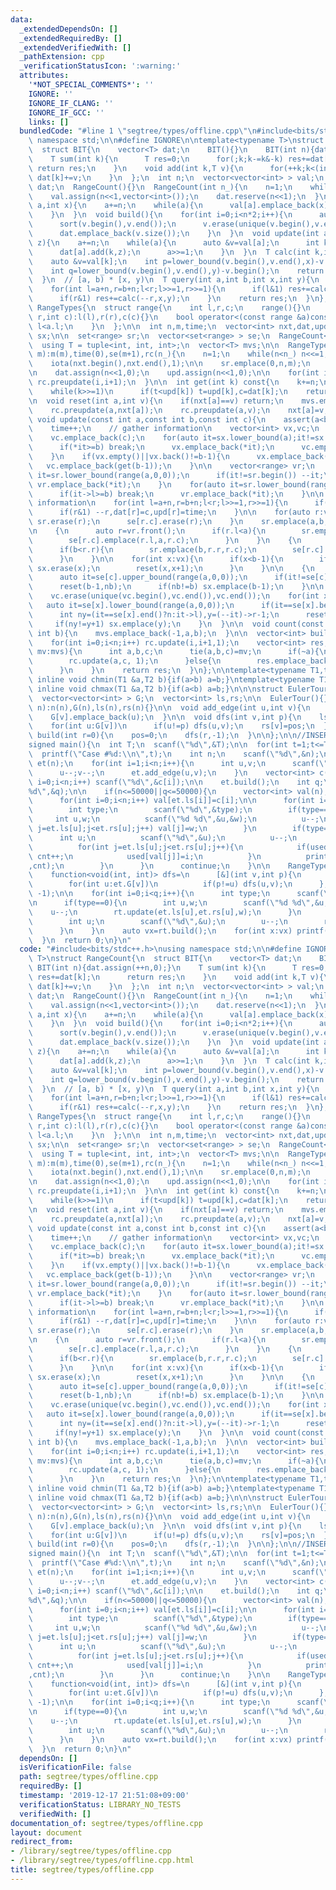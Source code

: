 ```yaml
---
data:
  _extendedDependsOn: []
  _extendedRequiredBy: []
  _extendedVerifiedWith: []
  _pathExtension: cpp
  _verificationStatusIcon: ':warning:'
  attributes:
    '*NOT_SPECIAL_COMMENTS*': ''
    IGNORE: ''
    IGNORE_IF_CLANG: ''
    IGNORE_IF_GCC: ''
    links: []
  bundledCode: "#line 1 \"segtree/types/offline.cpp\"\n#include<bits/stdc++.h>\nusing\
    \ namespace std;\n\n#define IGNORE\n\ntemplate<typename T>\nstruct RangeCount{\n\
    \  struct BIT{\n    vector<T> dat;\n    BIT(){}\n    BIT(int n){dat.assign(++n,0);}\n\
    \    T sum(int k){\n      T res=0;\n      for(;k;k-=k&-k) res+=dat[k];\n     \
    \ return res;\n    }\n    void add(int k,T v){\n      for(++k;k<(int)dat.size();k+=k&-k)\
    \ dat[k]+=v;\n    }\n  };\n  int n;\n  vector<vector<int> > val;\n  vector<BIT>\
    \ dat;\n  RangeCount(){}\n  RangeCount(int n_){\n    n=1;\n    while(n<n_) n<<=1;\n\
    \    val.assign(n<<1,vector<int>());\n    dat.reserve(n<<1);\n  }\n  void preupdate(int\
    \ a,int x){\n    a+=n;\n    while(a){\n      val[a].emplace_back(x);\n      a>>=1;\n\
    \    }\n  }\n  void build(){\n    for(int i=0;i<n*2;i++){\n      auto &v=val[i];\n\
    \      sort(v.begin(),v.end());\n      v.erase(unique(v.begin(),v.end()),v.end());\n\
    \      dat.emplace_back(v.size());\n    }\n  }\n  void update(int a,int x,int\
    \ z){\n    a+=n;\n    while(a){\n      auto &v=val[a];\n      int k=lower_bound(v.begin(),v.end(),x)-v.begin();\n\
    \      dat[a].add(k,z);\n      a>>=1;\n    }\n  }\n  T calc(int k,int x,int y){\n\
    \    auto &v=val[k];\n    int p=lower_bound(v.begin(),v.end(),x)-v.begin();\n\
    \    int q=lower_bound(v.begin(),v.end(),y)-v.begin();\n    return dat[k].sum(q)-dat[k].sum(p);\n\
    \  }\n  // [a, b) * [x, y)\n  T query(int a,int b,int x,int y){\n    T res=0;\n\
    \    for(int l=a+n,r=b+n;l<r;l>>=1,r>>=1){\n      if(l&1) res+=calc(l++,x,y);\n\
    \      if(r&1) res+=calc(--r,x,y);\n    }\n    return res;\n  }\n};\n\nstruct\
    \ RangeTypes{\n  struct range{\n    int l,r,c;\n    range(){}\n    range(int l,int\
    \ r,int c):l(l),r(r),c(c){}\n    bool operator<(const range &a)const{\n      return\
    \ l<a.l;\n    }\n  };\n\n  int n,m,time;\n  vector<int> nxt,dat,upd;\n  set<int>\
    \ sx;\n\n  set<range> sr;\n  vector<set<range> > se;\n  RangeCount<int> rc;\n\
    \  using T = tuple<int, int, int>;\n  vector<T> mvs;\n\n  RangeTypes(int n_,int\
    \ m):m(m),time(0),se(m+1),rc(n_){\n    n=1;\n    while(n<n_) n<<=1;\n\n    nxt.assign(n,0);\n\
    \    iota(nxt.begin(),nxt.end(),1);\n\n    sr.emplace(0,n,m);\n    se[m].emplace(0,n,m);\n\
    \n    dat.assign(n<<1,0);\n    upd.assign(n<<1,0);\n\n    for(int i=0;i<n;i++)\
    \ rc.preupdate(i,i+1);\n  }\n\n  int get(int k) const{\n    k+=n;\n    int t=upd[k],c=dat[k];\n\
    \    while(k>>=1)\n      if(t<upd[k]) t=upd[k],c=dat[k];\n    return c;\n  }\n\
    \n  void reset(int a,int v){\n    if(nxt[a]==v) return;\n    mvs.emplace_back(a,nxt[a],v);\n\
    \    rc.preupdate(a,nxt[a]);\n    rc.preupdate(a,v);\n    nxt[a]=v;\n  }\n\n \
    \ void update(const int a,const int b,const int c){\n    assert(a<b);\n    assert(c<m);\n\
    \    time++;\n    // gather information\n    vector<int> vx,vc;\n    if(a) vc.emplace_back(get(a-1));\n\
    \    vc.emplace_back(c);\n    for(auto it=sx.lower_bound(a);it!=sx.end();++it){\n\
    \      if(*it>=b) break;\n      vx.emplace_back(*it);\n      vc.emplace_back(get(*it));\n\
    \    }\n    if(vx.empty()||vx.back()!=b-1){\n      vx.emplace_back(b-1);\n   \
    \   vc.emplace_back(get(b-1));\n    }\n\n    vector<range> vr;\n    {\n      auto\
    \ it=sr.lower_bound(range(a,0,0));\n      if(it!=sr.begin()) --it;\n      if(it->l<a&&a<it->r)\
    \ vr.emplace_back(*it);\n    }\n    for(auto it=sr.lower_bound(range(a,0,0));it!=sr.end();++it){\n\
    \      if(it->l>=b) break;\n      vr.emplace_back(*it);\n    }\n\n    // update\
    \ information\n    for(int l=a+n,r=b+n;l<r;l>>=1,r>>=1){\n      if(l&1) dat[l]=c,upd[l]=time,l++;\n\
    \      if(r&1) --r,dat[r]=c,upd[r]=time;\n    }\n\n    for(auto r:vr){\n     \
    \ sr.erase(r);\n      se[r.c].erase(r);\n    }\n    sr.emplace(a,b,c);\n    se[c].emplace(a,b,c);\n\
    \n    {\n      auto r=vr.front();\n      if(r.l<a){\n        sr.emplace(r.l,a,r.c);\n\
    \        se[r.c].emplace(r.l,a,r.c);\n      }\n    }\n    {\n      auto r=vr.back();\n\
    \      if(b<r.r){\n        sr.emplace(b,r.r,r.c);\n        se[r.c].emplace(b,r.r,r.c);\n\
    \      }\n    }\n\n    for(int x:vx){\n      if(x<b-1){\n        if(sx.count(x))\
    \ sx.erase(x);\n        reset(x,x+1);\n      }\n    }\n\n    {\n      int nb=n;\n\
    \      auto it=se[c].upper_bound(range(a,0,0));\n      if(it!=se[c].end()) nb=it->l;\n\
    \      reset(b-1,nb);\n      if(nb!=b) sx.emplace(b-1);\n    }\n\n    sort(vc.begin(),vc.end());\n\
    \    vc.erase(unique(vc.begin(),vc.end()),vc.end());\n    for(int x:vc){\n   \
    \   auto it=se[x].lower_bound(range(a,0,0));\n      if(it==se[x].begin()) continue;\n\
    \      int ny=(it==se[x].end()?n:it->l),y=(--it)->r-1;\n      reset(y,ny);\n \
    \     if(ny!=y+1) sx.emplace(y);\n    }\n  }\n\n  void count(const int a,const\
    \ int b){\n    mvs.emplace_back(-1,a,b);\n  }\n\n  vector<int> build(){\n    rc.build();\n\
    \    for(int i=0;i<n;i++) rc.update(i,i+1,1);\n    vector<int> res;\n    for(auto\
    \ mv:mvs){\n      int a,b,c;\n      tie(a,b,c)=mv;\n      if(~a){\n        rc.update(a,b,-1);\n\
    \        rc.update(a,c, 1);\n      }else{\n        res.emplace_back(rc.query(b,c,c,n<<1));\n\
    \      }\n    }\n    return res;\n  }\n};\n\ntemplate<typename T1,typename T2>\
    \ inline void chmin(T1 &a,T2 b){if(a>b) a=b;}\ntemplate<typename T1,typename T2>\
    \ inline void chmax(T1 &a,T2 b){if(a<b) a=b;}\n\n\nstruct EulerTour{\n  int n,pos;\n\
    \  vector<vector<int> > G;\n  vector<int> ls,rs;\n\n  EulerTour(){}\n  EulerTour(int\
    \ n):n(n),G(n),ls(n),rs(n){}\n\n  void add_edge(int u,int v){\n    G[u].emplace_back(v);\n\
    \    G[v].emplace_back(u);\n  }\n\n  void dfs(int v,int p){\n    ls[v]=pos++;\n\
    \    for(int u:G[v])\n      if(u!=p) dfs(u,v);\n    rs[v]=pos;\n  }\n\n  void\
    \ build(int r=0){\n    pos=0;\n    dfs(r,-1);\n  }\n\n};\n\n//INSERT ABOVE HERE\n\
    signed main(){\n  int T;\n  scanf(\"%d\",&T);\n\n  for(int t=1;t<=T;t++){\n  \
    \  printf(\"Case #%d:\\n\",t);\n    int n;\n    scanf(\"%d\",&n);\n    EulerTour\
    \ et(n);\n    for(int i=1;i<n;i++){\n      int u,v;\n      scanf(\"%d %d\",&u,&v);\n\
    \      u--;v--;\n      et.add_edge(u,v);\n    }\n    vector<int> c(n);\n    for(int\
    \ i=0;i<n;i++) scanf(\"%d\",&c[i]);\n\n    et.build();\n    int q;\n    scanf(\"\
    %d\",&q);\n\n    if(n<=50000||q<=50000){\n      vector<int> val(n),used(n+1,-1);\n\
    \      for(int i=0;i<n;i++) val[et.ls[i]]=c[i];\n\n      for(int i=0;i<q;i++){\n\
    \        int type;\n        scanf(\"%d\",&type);\n        if(type==0){\n     \
    \     int u,w;\n          scanf(\"%d %d\",&u,&w);\n          u--;\n          for(int\
    \ j=et.ls[u];j<et.rs[u];j++) val[j]=w;\n        }\n        if(type==1){\n    \
    \      int u;\n          scanf(\"%d\",&u);\n          u--;\n          int cnt=0;\n\
    \          for(int j=et.ls[u];j<et.rs[u];j++){\n            if(used[val[j]]!=i)\
    \ cnt++;\n            used[val[j]]=i;\n          }\n          printf(\"%d\\n\"\
    ,cnt);\n        }\n      }\n      continue;\n    }\n\n    RangeTypes rt(n,n+10);\n\
    \    function<void(int, int)> dfs=\n      [&](int v,int p){\n        rt.update(et.ls[v],et.rs[v],c[v]);\n\
    \        for(int u:et.G[v])\n          if(p!=u) dfs(u,v);\n      };\n    dfs(0,\
    \ -1);\n\n    for(int i=0;i<q;i++){\n      int type;\n      scanf(\"%d\",&type);\n\
    \n      if(type==0){\n        int u,w;\n        scanf(\"%d %d\",&u,&w);\n    \
    \    u--;\n        rt.update(et.ls[u],et.rs[u],w);\n      }\n      if(type==1){\n\
    \        int u;\n        scanf(\"%d\",&u);\n        u--;\n        rt.count(et.ls[u],et.rs[u]);\n\
    \      }\n    }\n    auto vx=rt.build();\n    for(int x:vx) printf(\"%d\\n\",x);\n\
    \  }\n  return 0;\n}\n"
  code: "#include<bits/stdc++.h>\nusing namespace std;\n\n#define IGNORE\n\ntemplate<typename\
    \ T>\nstruct RangeCount{\n  struct BIT{\n    vector<T> dat;\n    BIT(){}\n   \
    \ BIT(int n){dat.assign(++n,0);}\n    T sum(int k){\n      T res=0;\n      for(;k;k-=k&-k)\
    \ res+=dat[k];\n      return res;\n    }\n    void add(int k,T v){\n      for(++k;k<(int)dat.size();k+=k&-k)\
    \ dat[k]+=v;\n    }\n  };\n  int n;\n  vector<vector<int> > val;\n  vector<BIT>\
    \ dat;\n  RangeCount(){}\n  RangeCount(int n_){\n    n=1;\n    while(n<n_) n<<=1;\n\
    \    val.assign(n<<1,vector<int>());\n    dat.reserve(n<<1);\n  }\n  void preupdate(int\
    \ a,int x){\n    a+=n;\n    while(a){\n      val[a].emplace_back(x);\n      a>>=1;\n\
    \    }\n  }\n  void build(){\n    for(int i=0;i<n*2;i++){\n      auto &v=val[i];\n\
    \      sort(v.begin(),v.end());\n      v.erase(unique(v.begin(),v.end()),v.end());\n\
    \      dat.emplace_back(v.size());\n    }\n  }\n  void update(int a,int x,int\
    \ z){\n    a+=n;\n    while(a){\n      auto &v=val[a];\n      int k=lower_bound(v.begin(),v.end(),x)-v.begin();\n\
    \      dat[a].add(k,z);\n      a>>=1;\n    }\n  }\n  T calc(int k,int x,int y){\n\
    \    auto &v=val[k];\n    int p=lower_bound(v.begin(),v.end(),x)-v.begin();\n\
    \    int q=lower_bound(v.begin(),v.end(),y)-v.begin();\n    return dat[k].sum(q)-dat[k].sum(p);\n\
    \  }\n  // [a, b) * [x, y)\n  T query(int a,int b,int x,int y){\n    T res=0;\n\
    \    for(int l=a+n,r=b+n;l<r;l>>=1,r>>=1){\n      if(l&1) res+=calc(l++,x,y);\n\
    \      if(r&1) res+=calc(--r,x,y);\n    }\n    return res;\n  }\n};\n\nstruct\
    \ RangeTypes{\n  struct range{\n    int l,r,c;\n    range(){}\n    range(int l,int\
    \ r,int c):l(l),r(r),c(c){}\n    bool operator<(const range &a)const{\n      return\
    \ l<a.l;\n    }\n  };\n\n  int n,m,time;\n  vector<int> nxt,dat,upd;\n  set<int>\
    \ sx;\n\n  set<range> sr;\n  vector<set<range> > se;\n  RangeCount<int> rc;\n\
    \  using T = tuple<int, int, int>;\n  vector<T> mvs;\n\n  RangeTypes(int n_,int\
    \ m):m(m),time(0),se(m+1),rc(n_){\n    n=1;\n    while(n<n_) n<<=1;\n\n    nxt.assign(n,0);\n\
    \    iota(nxt.begin(),nxt.end(),1);\n\n    sr.emplace(0,n,m);\n    se[m].emplace(0,n,m);\n\
    \n    dat.assign(n<<1,0);\n    upd.assign(n<<1,0);\n\n    for(int i=0;i<n;i++)\
    \ rc.preupdate(i,i+1);\n  }\n\n  int get(int k) const{\n    k+=n;\n    int t=upd[k],c=dat[k];\n\
    \    while(k>>=1)\n      if(t<upd[k]) t=upd[k],c=dat[k];\n    return c;\n  }\n\
    \n  void reset(int a,int v){\n    if(nxt[a]==v) return;\n    mvs.emplace_back(a,nxt[a],v);\n\
    \    rc.preupdate(a,nxt[a]);\n    rc.preupdate(a,v);\n    nxt[a]=v;\n  }\n\n \
    \ void update(const int a,const int b,const int c){\n    assert(a<b);\n    assert(c<m);\n\
    \    time++;\n    // gather information\n    vector<int> vx,vc;\n    if(a) vc.emplace_back(get(a-1));\n\
    \    vc.emplace_back(c);\n    for(auto it=sx.lower_bound(a);it!=sx.end();++it){\n\
    \      if(*it>=b) break;\n      vx.emplace_back(*it);\n      vc.emplace_back(get(*it));\n\
    \    }\n    if(vx.empty()||vx.back()!=b-1){\n      vx.emplace_back(b-1);\n   \
    \   vc.emplace_back(get(b-1));\n    }\n\n    vector<range> vr;\n    {\n      auto\
    \ it=sr.lower_bound(range(a,0,0));\n      if(it!=sr.begin()) --it;\n      if(it->l<a&&a<it->r)\
    \ vr.emplace_back(*it);\n    }\n    for(auto it=sr.lower_bound(range(a,0,0));it!=sr.end();++it){\n\
    \      if(it->l>=b) break;\n      vr.emplace_back(*it);\n    }\n\n    // update\
    \ information\n    for(int l=a+n,r=b+n;l<r;l>>=1,r>>=1){\n      if(l&1) dat[l]=c,upd[l]=time,l++;\n\
    \      if(r&1) --r,dat[r]=c,upd[r]=time;\n    }\n\n    for(auto r:vr){\n     \
    \ sr.erase(r);\n      se[r.c].erase(r);\n    }\n    sr.emplace(a,b,c);\n    se[c].emplace(a,b,c);\n\
    \n    {\n      auto r=vr.front();\n      if(r.l<a){\n        sr.emplace(r.l,a,r.c);\n\
    \        se[r.c].emplace(r.l,a,r.c);\n      }\n    }\n    {\n      auto r=vr.back();\n\
    \      if(b<r.r){\n        sr.emplace(b,r.r,r.c);\n        se[r.c].emplace(b,r.r,r.c);\n\
    \      }\n    }\n\n    for(int x:vx){\n      if(x<b-1){\n        if(sx.count(x))\
    \ sx.erase(x);\n        reset(x,x+1);\n      }\n    }\n\n    {\n      int nb=n;\n\
    \      auto it=se[c].upper_bound(range(a,0,0));\n      if(it!=se[c].end()) nb=it->l;\n\
    \      reset(b-1,nb);\n      if(nb!=b) sx.emplace(b-1);\n    }\n\n    sort(vc.begin(),vc.end());\n\
    \    vc.erase(unique(vc.begin(),vc.end()),vc.end());\n    for(int x:vc){\n   \
    \   auto it=se[x].lower_bound(range(a,0,0));\n      if(it==se[x].begin()) continue;\n\
    \      int ny=(it==se[x].end()?n:it->l),y=(--it)->r-1;\n      reset(y,ny);\n \
    \     if(ny!=y+1) sx.emplace(y);\n    }\n  }\n\n  void count(const int a,const\
    \ int b){\n    mvs.emplace_back(-1,a,b);\n  }\n\n  vector<int> build(){\n    rc.build();\n\
    \    for(int i=0;i<n;i++) rc.update(i,i+1,1);\n    vector<int> res;\n    for(auto\
    \ mv:mvs){\n      int a,b,c;\n      tie(a,b,c)=mv;\n      if(~a){\n        rc.update(a,b,-1);\n\
    \        rc.update(a,c, 1);\n      }else{\n        res.emplace_back(rc.query(b,c,c,n<<1));\n\
    \      }\n    }\n    return res;\n  }\n};\n\ntemplate<typename T1,typename T2>\
    \ inline void chmin(T1 &a,T2 b){if(a>b) a=b;}\ntemplate<typename T1,typename T2>\
    \ inline void chmax(T1 &a,T2 b){if(a<b) a=b;}\n\n\nstruct EulerTour{\n  int n,pos;\n\
    \  vector<vector<int> > G;\n  vector<int> ls,rs;\n\n  EulerTour(){}\n  EulerTour(int\
    \ n):n(n),G(n),ls(n),rs(n){}\n\n  void add_edge(int u,int v){\n    G[u].emplace_back(v);\n\
    \    G[v].emplace_back(u);\n  }\n\n  void dfs(int v,int p){\n    ls[v]=pos++;\n\
    \    for(int u:G[v])\n      if(u!=p) dfs(u,v);\n    rs[v]=pos;\n  }\n\n  void\
    \ build(int r=0){\n    pos=0;\n    dfs(r,-1);\n  }\n\n};\n\n//INSERT ABOVE HERE\n\
    signed main(){\n  int T;\n  scanf(\"%d\",&T);\n\n  for(int t=1;t<=T;t++){\n  \
    \  printf(\"Case #%d:\\n\",t);\n    int n;\n    scanf(\"%d\",&n);\n    EulerTour\
    \ et(n);\n    for(int i=1;i<n;i++){\n      int u,v;\n      scanf(\"%d %d\",&u,&v);\n\
    \      u--;v--;\n      et.add_edge(u,v);\n    }\n    vector<int> c(n);\n    for(int\
    \ i=0;i<n;i++) scanf(\"%d\",&c[i]);\n\n    et.build();\n    int q;\n    scanf(\"\
    %d\",&q);\n\n    if(n<=50000||q<=50000){\n      vector<int> val(n),used(n+1,-1);\n\
    \      for(int i=0;i<n;i++) val[et.ls[i]]=c[i];\n\n      for(int i=0;i<q;i++){\n\
    \        int type;\n        scanf(\"%d\",&type);\n        if(type==0){\n     \
    \     int u,w;\n          scanf(\"%d %d\",&u,&w);\n          u--;\n          for(int\
    \ j=et.ls[u];j<et.rs[u];j++) val[j]=w;\n        }\n        if(type==1){\n    \
    \      int u;\n          scanf(\"%d\",&u);\n          u--;\n          int cnt=0;\n\
    \          for(int j=et.ls[u];j<et.rs[u];j++){\n            if(used[val[j]]!=i)\
    \ cnt++;\n            used[val[j]]=i;\n          }\n          printf(\"%d\\n\"\
    ,cnt);\n        }\n      }\n      continue;\n    }\n\n    RangeTypes rt(n,n+10);\n\
    \    function<void(int, int)> dfs=\n      [&](int v,int p){\n        rt.update(et.ls[v],et.rs[v],c[v]);\n\
    \        for(int u:et.G[v])\n          if(p!=u) dfs(u,v);\n      };\n    dfs(0,\
    \ -1);\n\n    for(int i=0;i<q;i++){\n      int type;\n      scanf(\"%d\",&type);\n\
    \n      if(type==0){\n        int u,w;\n        scanf(\"%d %d\",&u,&w);\n    \
    \    u--;\n        rt.update(et.ls[u],et.rs[u],w);\n      }\n      if(type==1){\n\
    \        int u;\n        scanf(\"%d\",&u);\n        u--;\n        rt.count(et.ls[u],et.rs[u]);\n\
    \      }\n    }\n    auto vx=rt.build();\n    for(int x:vx) printf(\"%d\\n\",x);\n\
    \  }\n  return 0;\n}\n"
  dependsOn: []
  isVerificationFile: false
  path: segtree/types/offline.cpp
  requiredBy: []
  timestamp: '2019-12-17 21:51:08+09:00'
  verificationStatus: LIBRARY_NO_TESTS
  verifiedWith: []
documentation_of: segtree/types/offline.cpp
layout: document
redirect_from:
- /library/segtree/types/offline.cpp
- /library/segtree/types/offline.cpp.html
title: segtree/types/offline.cpp
---
```

